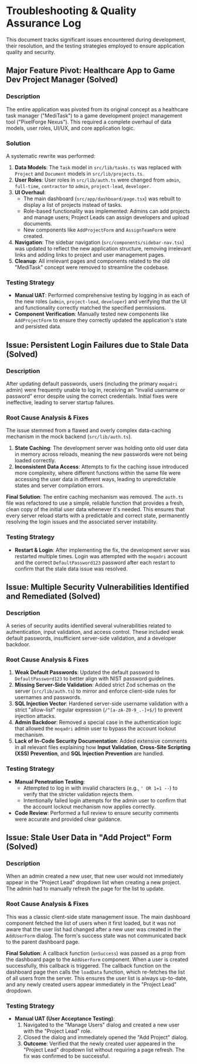 
# Troubleshooting & Quality Assurance Log

This document tracks significant issues encountered during development, their resolution, and the testing strategies employed to ensure application quality and security.

## Major Feature Pivot: Healthcare App to Game Dev Project Manager (Solved)

### Description
The entire application was pivoted from its original concept as a healthcare task manager ("MediTask") to a game development project management tool ("PixelForge Nexus"). This required a complete overhaul of data models, user roles, UI/UX, and core application logic.

### Solution
A systematic rewrite was performed:
1.  **Data Models**: The `Task` model in `src/lib/tasks.ts` was replaced with `Project` and `Document` models in `src/lib/projects.ts`.
2.  **User Roles**: User roles in `src/lib/auth.ts` were changed from `admin`, `full-time`, `contractor` to `admin`, `project-lead`, `developer`.
3.  **UI Overhaul**:
    *   The main dashboard (`src/app/dashboard/page.tsx`) was rebuilt to display a list of projects instead of tasks.
    *   Role-based functionality was implemented: Admins can add projects and manage users; Project Leads can assign developers and upload documents.
    *   New components like `AddProjectForm` and `AssignTeamForm` were created.
4.  **Navigation**: The sidebar navigation (`src/components/sidebar-nav.tsx`) was updated to reflect the new application structure, removing irrelevant links and adding links to project and user management pages.
5.  **Cleanup**: All irrelevant pages and components related to the old "MediTask" concept were removed to streamline the codebase.

### Testing Strategy
-   **Manual UAT**: Performed comprehensive testing by logging in as each of the new roles (`admin`, `project-lead`, `developer`) and verifying that the UI and functionality correctly matched the specified permissions.
-   **Component Verification**: Manually tested new components like `AddProjectForm` to ensure they correctly updated the application's state and persisted data.

## Issue: Persistent Login Failures due to Stale Data (Solved)

### Description
After updating default passwords, users (including the primary `moqadri` admin) were frequently unable to log in, receiving an "Invalid username or password" error despite using the correct credentials. Initial fixes were ineffective, leading to server startup failures.

### Root Cause Analysis & Fixes
The issue stemmed from a flawed and overly complex data-caching mechanism in the mock backend (`src/lib/auth.ts`).
1.  **State Caching**: The development server was holding onto old user data in memory across reloads, meaning the new passwords were not being loaded correctly.
2.  **Inconsistent Data Access**: Attempts to fix the caching issue introduced more complexity, where different functions within the same file were accessing the user data in different ways, leading to unpredictable states and server compilation errors.

**Final Solution**: The entire caching mechanism was removed. The `auth.ts` file was refactored to use a simple, reliable function that provides a fresh, clean copy of the initial user data whenever it's needed. This ensures that every server reload starts with a predictable and correct state, permanently resolving the login issues and the associated server instability.

### Testing Strategy
-   **Restart & Login**: After implementing the fix, the development server was restarted multiple times. Login was attempted with the `moqadri` account and the correct `DefaultPassword123` password after each restart to confirm that the stale data issue was resolved.

## Issue: Multiple Security Vulnerabilities Identified and Remediated (Solved)

### Description
A series of security audits identified several vulnerabilities related to authentication, input validation, and access control. These included weak default passwords, insufficient server-side validation, and a developer backdoor.

### Root Cause Analysis & Fixes
1.  **Weak Default Passwords**: Updated the default password to `DefaultPassword123` to better align with NIST password guidelines.
2.  **Missing Server-Side Validation**: Added strict Zod schemas on the server (`src/lib/auth.ts`) to mirror and enforce client-side rules for usernames and passwords.
3.  **SQL Injection Vector**: Hardened server-side username validation with a strict "allow-list" regular expression (`/^[a-zA-Z0-9_.-]+$/`) to prevent injection attacks.
4.  **Admin Backdoor**: Removed a special case in the authentication logic that allowed the `moqadri` admin user to bypass the account lockout mechanism.
5.  **Lack of In-Code Security Documentation**: Added extensive comments in all relevant files explaining how **Input Validation**, **Cross-Site Scripting (XSS) Prevention**, and **SQL Injection Prevention** are handled.

### Testing Strategy
-   **Manual Penetration Testing**:
    -   Attempted to log in with invalid characters (e.g., `' OR 1=1 --`) to verify that the stricter validation rejects them.
    -   Intentionally failed login attempts for the admin user to confirm that the account lockout mechanism now applies correctly.
-   **Code Review**: Performed a full review to ensure security comments were accurate and provided clear guidance.

## Issue: Stale User Data in "Add Project" Form (Solved)

### Description
When an admin created a new user, that new user would not immediately appear in the "Project Lead" dropdown list when creating a new project. The admin had to manually refresh the page for the list to update.

### Root Cause Analysis & Fixes
This was a classic client-side state management issue. The main dashboard component fetched the list of users when it first loaded, but it was not aware that the user list had changed after a new user was created in the `AddUserForm` dialog. The form's success state was not communicated back to the parent dashboard page.

**Final Solution**: A callback function (`onSuccess`) was passed as a prop from the dashboard page to the `AddUserForm` component. When a user is created successfully, this callback is triggered. The callback function on the dashboard page then calls the `loadData` function, which re-fetches the list of all users from the server. This ensures the user list is always up-to-date, and any newly created users appear immediately in the "Project Lead" dropdown.

### Testing Strategy
-   **Manual UAT (User Acceptance Testing)**:
    1.  Navigated to the "Manage Users" dialog and created a new user with the "Project Lead" role.
    2.  Closed the dialog and immediately opened the "Add Project" dialog.
    3.  **Outcome**: Verified that the newly created user appeared in the "Project Lead" dropdown list without requiring a page refresh. The fix was confirmed to be successful.

    